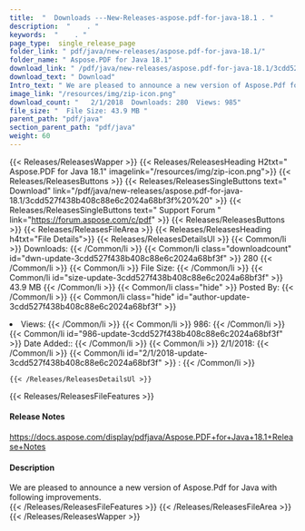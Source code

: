 ```yaml
---
title:  "  Downloads ---New-Releases-aspose.pdf-for-java-18.1 . " 
description:  "    . " 
keywords:  "    . " 
page_type:  single_release_page
folder_link: " pdf/java/new-releases/aspose.pdf-for-java-18.1/"
folder_name: " Aspose.PDF for Java 18.1"
download_link: " /pdf/java/new-releases/aspose.pdf-for-java-18.1/3cdd527f438b408c88e6c2024a68bf3f"
download_text: " Download"
Intro_text: " We are pleased to announce a new version of Aspose.Pdf for Java with following i..."
image_link: "/resources/img/zip-icon.png"
download_count: "   2/1/2018  Downloads: 280  Views: 985"
file_size: "  File Size: 43.9 MB "
parent_path: "pdf/java"
section_parent_path: "pdf/java"
weight: 60 
---
```


{{< Releases/ReleasesWapper >}}
  {{< Releases/ReleasesHeading H2txt=" Aspose.PDF for Java 18.1" imagelink="/resources/img/zip-icon.png">}}
  {{< Releases/ReleasesButtons >}}
    {{< Releases/ReleasesSingleButtons text=" Download" link="/pdf/java/new-releases/aspose.pdf-for-java-18.1/3cdd527f438b408c88e6c2024a68bf3f%20%20" >}}
    {{< Releases/ReleasesSingleButtons text=" Support Forum " link="https://forum.aspose.com/c/pdf" >}}
  {{< Releases/ReleasesButtons >}}
  {{< Releases/ReleasesFileArea >}}
    {{< Releases/ReleasesHeading h4txt="File Details">}}
    {{< Releases/ReleasesDetailsUl >}}
            {{< Common/li  >}} Downloads: {{< /Common/li >}} 
      {{< Common/li class="downloadcount" id="dwn-update-3cdd527f438b408c88e6c2024a68bf3f" >}} 280 {{< /Common/li >}} 
      {{< Common/li  >}} File Size: {{< /Common/li >}} 
      {{< Common/li id="size-update-3cdd527f438b408c88e6c2024a68bf3f" >}} 43.9 MB {{< /Common/li >}} 
      {{< Common/li  class="hide" >}} Posted By: {{< /Common/li >}} 
      {{< Common/li class="hide" id="author-update-3cdd527f438b408c88e6c2024a68bf3f" >}} <li>Views: {{< /Common/li >}} 
      {{< Common/li  >}} 986: {{< /Common/li >}} 
      {{< Common/li id="986-update-3cdd527f438b408c88e6c2024a68bf3f" >}} Date Added:: {{< /Common/li >}} 
      {{< Common/li  >}} 2/1/2018: {{< /Common/li >}} 
      {{< Common/li id="2/1/2018-update-3cdd527f438b408c88e6c2024a68bf3f" >}} : {{< /Common/li >}} 

    {{< /Releases/ReleasesDetailsUl >}}

  {{< Releases/ReleasesFileFeatures >}}
      <h4>Release Notes</h4><div><a href="https://docs.aspose.com/display/pdfjava/Aspose.PDF+for+Java+18.1+Release+Notes">https://docs.aspose.com/display/pdfjava/Aspose.PDF+for+Java+18.1+Release+Notes</a></div><h4>Description</h4><div class="HTMLDescription">We are pleased to announce a new version of Aspose.Pdf for Java with following improvements.</div>
  {{< /Releases/ReleasesFileFeatures >}}
 {{< /Releases/ReleasesFileArea >}}
{{< /Releases/ReleasesWapper >}}


